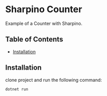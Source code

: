 # Sharpino Counter

Example of a Counter with Sharpino.

## Table of Contents

- [Installation](#installation)

## Installation

clone project and run the following command:

```bash
dotnet run
```

